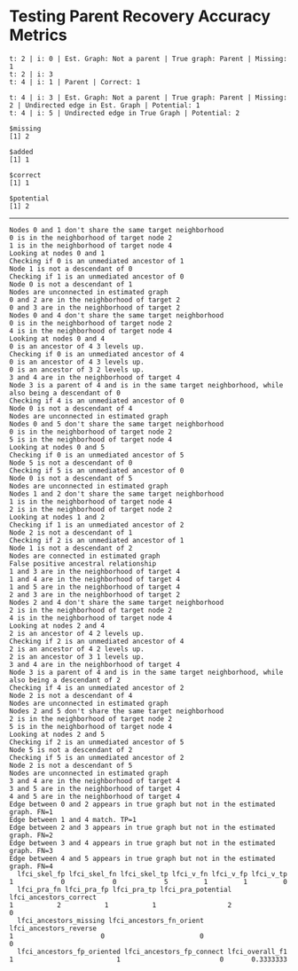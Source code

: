 # Testing Parent Recovery Accuracy Metrics

    t: 2 | i: 0 | Est. Graph: Not a parent | True graph: Parent | Missing: 1
    t: 2 | i: 3
    t: 4 | i: 1 | Parent | Correct: 1
    
    t: 4 | i: 3 | Est. Graph: Not a parent | True graph: Parent | Missing: 2 | Undirected edge in Est. Graph | Potential: 1
    t: 4 | i: 5 | Undirected edge in True Graph | Potential: 2
    
    $missing
    [1] 2
    
    $added
    [1] 1
    
    $correct
    [1] 1
    
    $potential
    [1] 2
    

---

    Nodes 0 and 1 don't share the same target neighborhood
    0 is in the neighborhood of target node 2
    1 is in the neighborhood of target node 4
    Looking at nodes 0 and 1
    Checking if 0 is an unmediated ancestor of 1
    Node 1 is not a descendant of 0
    Checking if 1 is an unmediated ancestor of 0
    Node 0 is not a descendant of 1
    Nodes are unconnected in estimated graph
    0 and 2 are in the neighborhood of target 2
    0 and 3 are in the neighborhood of target 2
    Nodes 0 and 4 don't share the same target neighborhood
    0 is in the neighborhood of target node 2
    4 is in the neighborhood of target node 4
    Looking at nodes 0 and 4
    0 is an ancestor of 4 3 levels up.
    Checking if 0 is an unmediated ancestor of 4
    0 is an ancestor of 4 3 levels up.
    0 is an ancestor of 3 2 levels up.
    3 and 4 are in the neighborhood of target 4
    Node 3 is a parent of 4 and is in the same target neighborhood, while also being a descendant of 0
    Checking if 4 is an unmediated ancestor of 0
    Node 0 is not a descendant of 4
    Nodes are unconnected in estimated graph
    Nodes 0 and 5 don't share the same target neighborhood
    0 is in the neighborhood of target node 2
    5 is in the neighborhood of target node 4
    Looking at nodes 0 and 5
    Checking if 0 is an unmediated ancestor of 5
    Node 5 is not a descendant of 0
    Checking if 5 is an unmediated ancestor of 0
    Node 0 is not a descendant of 5
    Nodes are unconnected in estimated graph
    Nodes 1 and 2 don't share the same target neighborhood
    1 is in the neighborhood of target node 4
    2 is in the neighborhood of target node 2
    Looking at nodes 1 and 2
    Checking if 1 is an unmediated ancestor of 2
    Node 2 is not a descendant of 1
    Checking if 2 is an unmediated ancestor of 1
    Node 1 is not a descendant of 2
    Nodes are connected in estimated graph
    False positive ancestral relationship
    1 and 3 are in the neighborhood of target 4
    1 and 4 are in the neighborhood of target 4
    1 and 5 are in the neighborhood of target 4
    2 and 3 are in the neighborhood of target 2
    Nodes 2 and 4 don't share the same target neighborhood
    2 is in the neighborhood of target node 2
    4 is in the neighborhood of target node 4
    Looking at nodes 2 and 4
    2 is an ancestor of 4 2 levels up.
    Checking if 2 is an unmediated ancestor of 4
    2 is an ancestor of 4 2 levels up.
    2 is an ancestor of 3 1 levels up.
    3 and 4 are in the neighborhood of target 4
    Node 3 is a parent of 4 and is in the same target neighborhood, while also being a descendant of 2
    Checking if 4 is an unmediated ancestor of 2
    Node 2 is not a descendant of 4
    Nodes are unconnected in estimated graph
    Nodes 2 and 5 don't share the same target neighborhood
    2 is in the neighborhood of target node 2
    5 is in the neighborhood of target node 4
    Looking at nodes 2 and 5
    Checking if 2 is an unmediated ancestor of 5
    Node 5 is not a descendant of 2
    Checking if 5 is an unmediated ancestor of 2
    Node 2 is not a descendant of 5
    Nodes are unconnected in estimated graph
    3 and 4 are in the neighborhood of target 4
    3 and 5 are in the neighborhood of target 4
    4 and 5 are in the neighborhood of target 4
    Edge between 0 and 2 appears in true graph but not in the estimated graph. FN=1
    Edge between 1 and 4 match. TP=1
    Edge between 2 and 3 appears in true graph but not in the estimated graph. FN=2
    Edge between 3 and 4 appears in true graph but not in the estimated graph. FN=3
    Edge between 4 and 5 appears in true graph but not in the estimated graph. FN=4
      lfci_skel_fp lfci_skel_fn lfci_skel_tp lfci_v_fn lfci_v_fp lfci_v_tp
    1            0            0            5         1         1         0
      lfci_pra_fn lfci_pra_fp lfci_pra_tp lfci_pra_potential lfci_ancestors_correct
    1           2           1           1                  2                      0
      lfci_ancestors_missing lfci_ancestors_fn_orient lfci_ancestors_reverse
    1                      0                        0                      0
      lfci_ancestors_fp_oriented lfci_ancestors_fp_connect lfci_overall_f1
    1                          1                         0       0.3333333

